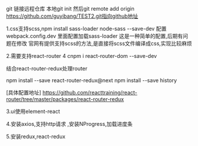 

git 链接远程仓库
本地git init
然后git remote add origin https://github.com/guyibang/TEST2.git指向github地址

1.css支持scss,npm install sass-loader node-sass --save-dev
配置 webpack.config.dev 里面配置加载sass-loader
这是一种简单的配置,后期有问题在修改
官网有提供支持scss的方法,是直接将scss文件编译成css,实现比较麻烦

2.需要支持react-router 4 
cnpm i react-router-dom --save-dev

结合react-router-redux处理router

npm install --save react-router-redux@next
npm install --save history

[具体配置地址] https://github.com/reacttraining/react-router/tree/master/packages/react-router-redux


3.ui使用element-react



4.安装axios,支持http请求 ,安装NProgress,加载进度条

5.安装redux,react-redux